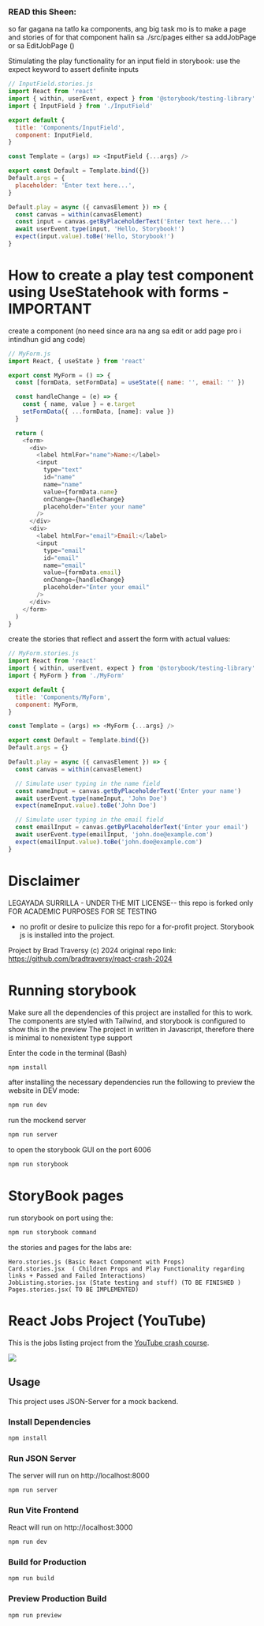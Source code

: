 ### READ this Sheen:

so far gagana na tatlo ka components, ang big task mo is to make a page and stories of for that component halin sa
./src/pages either sa addJobPage or sa EditJobPage ()

Stimulating the play functionality for an input field in storybook: use the expect keyword to assert definite inputs

```js
// InputField.stories.js
import React from 'react'
import { within, userEvent, expect } from '@storybook/testing-library'
import { InputField } from './InputField'

export default {
  title: 'Components/InputField',
  component: InputField,
}

const Template = (args) => <InputField {...args} />

export const Default = Template.bind({})
Default.args = {
  placeholder: 'Enter text here...',
}

Default.play = async ({ canvasElement }) => {
  const canvas = within(canvasElement)
  const input = canvas.getByPlaceholderText('Enter text here...')
  await userEvent.type(input, 'Hello, Storybook!')
  expect(input.value).toBe('Hello, Storybook!')
}
```

# How to create a play test component using UseStatehook with forms - IMPORTANT

create a component (no need since ara na ang sa edit or add page pro i intindhun gid ang code)

```js
// MyForm.js
import React, { useState } from 'react'

export const MyForm = () => {
  const [formData, setFormData] = useState({ name: '', email: '' })

  const handleChange = (e) => {
    const { name, value } = e.target
    setFormData({ ...formData, [name]: value })
  }

  return (
    <form>
      <div>
        <label htmlFor="name">Name:</label>
        <input
          type="text"
          id="name"
          name="name"
          value={formData.name}
          onChange={handleChange}
          placeholder="Enter your name"
        />
      </div>
      <div>
        <label htmlFor="email">Email:</label>
        <input
          type="email"
          id="email"
          name="email"
          value={formData.email}
          onChange={handleChange}
          placeholder="Enter your email"
        />
      </div>
    </form>
  )
}
```

create the stories that reflect and assert the form with actual values:

```js
// MyForm.stories.js
import React from 'react'
import { within, userEvent, expect } from '@storybook/testing-library'
import { MyForm } from './MyForm'

export default {
  title: 'Components/MyForm',
  component: MyForm,
}

const Template = (args) => <MyForm {...args} />

export const Default = Template.bind({})
Default.args = {}

Default.play = async ({ canvasElement }) => {
  const canvas = within(canvasElement)

  // Simulate user typing in the name field
  const nameInput = canvas.getByPlaceholderText('Enter your name')
  await userEvent.type(nameInput, 'John Doe')
  expect(nameInput.value).toBe('John Doe')

  // Simulate user typing in the email field
  const emailInput = canvas.getByPlaceholderText('Enter your email')
  await userEvent.type(emailInput, 'john.doe@example.com')
  expect(emailInput.value).toBe('john.doe@example.com')
}
```

# Disclaimer

LEGAYADA SURRILLA - UNDER THE MIT LICENSE-- this repo is forked only FOR ACADEMIC PURPOSES FOR SE TESTING

- no profit or desire to pulicize this repo for a for-profit project. Storybook js is installed into the project.

Project by Brad Traversy (c) 2024
original repo link: https://github.com/bradtraversy/react-crash-2024

# Running storybook

Make sure all the dependencies of this project are installed for this to work.
The components are styled with Tailwind, and storybook is configured to show this in the preview
The project in written in Javascript, therefore there is minimal to nonexistent type support

Enter the code in the terminal (Bash)

```bash
npm install
```

after installing the necessary dependencies run the following to preview the website in DEV mode:

```bash
npm run dev
```

run the mockend server

```bash
npm run server
```

to open the storybook GUI on the port 6006

```bash
npm run storybook
```

# StoryBook pages

run storybook on port using the:

```bash
npm run storybook command
```

the stories and pages for the labs are:

```
Hero.stories.js (Basic React Component with Props)
Card.stories.jsx  ( Children Props and Play Functionality regarding links + Passed and Failed Interactions)
JobListing.stories.jsx (State testing and stuff) (TO BE FINISHED )
Pages.stories.jsx( TO BE IMPLEMENTED)

```

# React Jobs Project (YouTube)

This is the jobs listing project from the [YouTube crash course](https://youtu.be/LDB4uaJ87e0).

<img src="public/screen.png" />

## Usage

This project uses JSON-Server for a mock backend.

### Install Dependencies

```bash
npm install
```

### Run JSON Server

The server will run on http://localhost:8000

```bash
npm run server
```

### Run Vite Frontend

React will run on http://localhost:3000

```bash
npm run dev
```

### Build for Production

```bash
npm run build
```

### Preview Production Build

```bash
npm run preview
```
